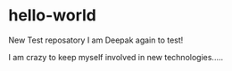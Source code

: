 # hello-world
New Test reposatory
I am Deepak again to test!

I am crazy to keep myself involved in new technologies.....
